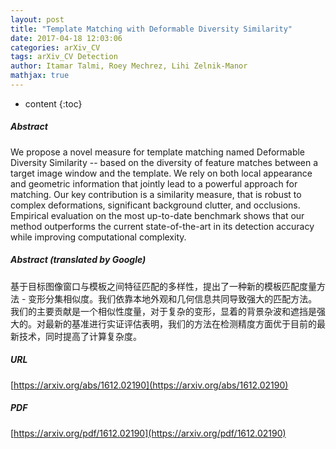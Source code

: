 ```yaml
---
layout: post
title: "Template Matching with Deformable Diversity Similarity"
date: 2017-04-18 12:03:06
categories: arXiv_CV
tags: arXiv_CV Detection
author: Itamar Talmi, Roey Mechrez, Lihi Zelnik-Manor
mathjax: true
---
```


* content
{:toc}

##### Abstract
We propose a novel measure for template matching named Deformable Diversity Similarity -- based on the diversity of feature matches between a target image window and the template. We rely on both local appearance and geometric information that jointly lead to a powerful approach for matching. Our key contribution is a similarity measure, that is robust to complex deformations, significant background clutter, and occlusions. Empirical evaluation on the most up-to-date benchmark shows that our method outperforms the current state-of-the-art in its detection accuracy while improving computational complexity.

##### Abstract (translated by Google)
基于目标图像窗口与模板之间特征匹配的多样性，提出了一种新的模板匹配度量方法 - 变形分集相似度。我们依靠本地外观和几何信息共同导致强大的匹配方法。我们的主要贡献是一个相似性度量，对于复杂的变形，显着的背景杂波和遮挡是强大的。对最新的基准进行实证评估表明，我们的方法在检测精度方面优于目前的最新技术，同时提高了计算复杂度。

##### URL
[https://arxiv.org/abs/1612.02190](https://arxiv.org/abs/1612.02190)

##### PDF
[https://arxiv.org/pdf/1612.02190](https://arxiv.org/pdf/1612.02190)

